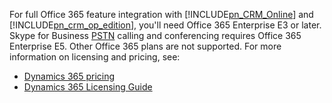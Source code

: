 For full Office 365 feature integration with [!INCLUDE[pn_CRM_Online](pn-crm-online.md)] and [!INCLUDE[pn_crm_op_edition](pn-crm-onprem.md)], you'll need Office 365 Enterprise E3 or later. Skype for Business     [PSTN](https://support.office.com/article/What-is-PSTN-calling-3dc773b9-95e0-4448-b2f1-887c54022429) calling and conferencing requires Office 365 Enterprise E5. Other Office 365 plans are not supported. For more information on licensing and pricing, see:     

- [Dynamics 365 pricing](https://www.microsoft.com/dynamics365/pricing)<br>
- [Dynamics 365 Licensing Guide](https://go.microsoft.com/fwlink/?LinkId=866544)
